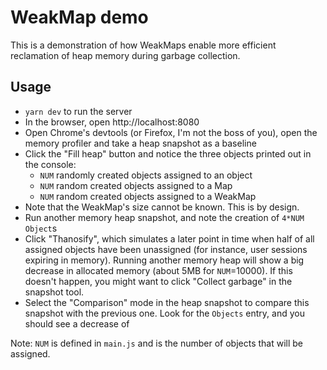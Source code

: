 # WeakMap demo
This is a demonstration of how WeakMaps enable more efficient reclamation of heap memory during garbage collection. 

## Usage
- `yarn dev` to run the server
- In the browser, open http://localhost:8080
- Open Chrome's devtools (or Firefox, I'm not the boss of you), open the memory profiler and take a heap snapshot as a baseline
- Click the "Fill heap" button and notice the three objects printed out in the console:
  - `NUM` randomly created objects assigned to an object
  - `NUM` random created objects assigned to a Map
  - `NUM` random created objects assigned to a WeakMap
- Note that the WeakMap's size cannot be known. This is by design.
- Run another memory heap snapshot, and note the creation of `4*NUM` `Object`s
- Click "Thanosify", which simulates a later point in time when half of all assigned objects have been unassigned (for instance, user sessions expiring in memory). Running another memory heap will show a big decrease in allocated memory (about 5MB for `NUM`=10000). If this doesn't happen, you might want to click "Collect garbage" in the snapshot tool.
- Select the "Comparison" mode in the heap snapshot to compare this snapshot with the previous one. Look for the `Objects` entry, and you should see a decrease of 

Note: `NUM` is defined in `main.js` and is the number of objects that will be assigned.